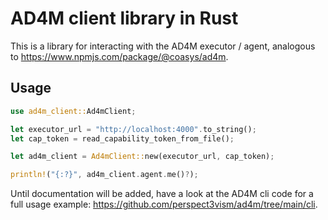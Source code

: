 # AD4M client library in Rust

This is a library for interacting with the AD4M executor / agent,
analogous to https://www.npmjs.com/package/@coasys/ad4m.

## Usage

```Rust
use ad4m_client::Ad4mClient;

let executor_url = "http://localhost:4000".to_string();
let cap_token = read_capability_token_from_file();

let ad4m_client = Ad4mClient::new(executor_url, cap_token);

println!("{:?}", ad4m_client.agent.me()?);
```

Until documentation will be added, have a look at the AD4M cli code for a full usage example: https://github.com/perspect3vism/ad4m/tree/main/cli.
